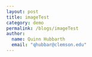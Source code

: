 ```yaml
---
layout: post
title: imageTest
category: demo
permalink: /blogs/imageTest
author:
  name: Quinn Hubbarth
  email: "qhubbar@clemson.edu"
---
```


<!-- Copyright 2020 Google LLC. All Rights Reserved.
Licensed under the Apache License, Version 2.0 (the "License");
you may not use this file except in compliance with the License.
You may obtain a copy of the License at
    http://www.apache.org/licenses/LICENSE-2.0
Unless required by applicable law or agreed to in writing, software
distributed under the License is distributed on an "AS IS" BASIS,
WITHOUT WARRANTIES OR CONDITIONS OF ANY KIND, either express or implied.
See the License for the specific language governing permissions and
limitations under the License.
==============================================================================-->



<meta charset="utf-8">
<meta name="viewport" content="width=device-width,initial-scale=1,maximum-scale=1.0, user-scalable=no">
<!-- Load three.js -->
<script src="https://cdn.jsdelivr.net/npm/three@0.106.2/build/three.min.js"></script>
<!-- Load scatter-gl.js -->
<!-- TODO(annxingyuan): Submit a PR to scatter-gl that allows polylines to update in the render loop. -->
<script src="https://storage.googleapis.com/learnjs-data/handtrack_staging/scatter-gl.js"></script>
<!-- <script src="https://cdn.jsdelivr.net/npm/scatter-gl@0.0.1/lib/scatter-gl.min.js"></script> -->
<style>
  #canvas-wrapper {
    position: relative;
  }
  #canvas-wrapper, #scatter-gl-container {
    display: inline-block;
    vertical-align: top;
  }
</style>
<script src="https://cdn.jsdelivr.net/npm/stats.js@0.17.0/build/stats.min.js"></script>

<body>
  <div id="info" style='display:none'></div>
  <div id="predictions"></div>
  <div id="canvas-wrapper">
    <canvas id="output" style=""></canvas>
    <video id="video" playsinline style="
    -webkit-transform: scaleX(-1);
    transform: scaleX(-1);
    visibility: hidden;
    width: auto;
    height: auto;
    position: absolute;
    ">
  </video>
  </div>
  <div id="scatter-gl-container"></div>
  <script src="https://cdnjs.cloudflare.com/ajax/libs/dat-gui/0.7.6/dat.gui.min.js"></script>
  <script src="./index.js"></script>
</body>
